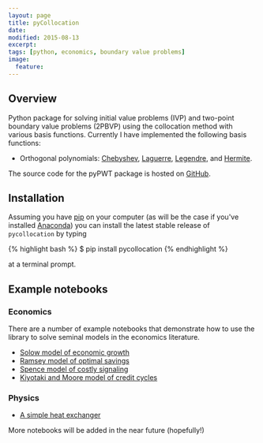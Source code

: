 ```yaml
---
layout: page
title: pyCollocation
date: 
modified: 2015-08-13
excerpt:
tags: [python, economics, boundary value problems]
image:
  feature:
---
```


## Overview

Python package for solving initial value problems (IVP) and two-point boundary value problems (2PBVP) using the collocation method with various basis functions. Currently I have implemented the following basis functions:

* Orthogonal polynomials: [Chebyshev](http://en.wikipedia.org/wiki/Chebyshev_polynomials), [Laguerre](http://en.wikipedia.org/wiki/Laguerre_polynomials), [Legendre](http://en.wikipedia.org/wiki/Legendre_polynomials), and [Hermite](http://en.wikipedia.org/wiki/Hermite_polynomials).

The source code for the pyPWT package is hosted on [GitHub](https://github.com/davidrpugh/pyCollocation).

## Installation

Assuming you have [pip](https://pypi.python.org/pypi/pip) on your computer (as will be the case if you've installed [Anaconda](http://quant-econ.net/getting_started.html#installing-anaconda)) you can install the latest stable release of ``pycollocation`` by typing
    
{% highlight bash %}
    $ pip install pycollocation
{% endhighlight %}

at a terminal prompt.

## Example notebooks

### Economics

There are a number of example notebooks that demonstrate how to use the library to solve seminal models in the economics literature.

* [Solow model of economic growth](http://nbviewer.ipython.org/github/davidrpugh/pyCollocation/blob/master/examples/solow-model.ipynb)
* [Ramsey model of optimal savings](http://nbviewer.ipython.org/github/ramseyPy/ramseyPy/blob/master/examples/ramsey-model.ipynb)
* [Spence model of costly signaling](http://nbviewer.ipython.org/github/davidrpugh/pyCollocation/blob/master/examples/spence-model.ipynb)
* [Kiyotaki and Moore model of credit cycles](http://nbviewer.ipython.org/github/davidrpugh/pyCollocation/blob/master/examples/credit-cycles.ipynb)

### Physics

* [A simple heat exchanger](http://nbviewer.ipython.org/github/davidrpugh/pyCollocation/blob/master/examples/heat-exchanger.ipynb) 

More notebooks will be added in the near future (hopefully!)
